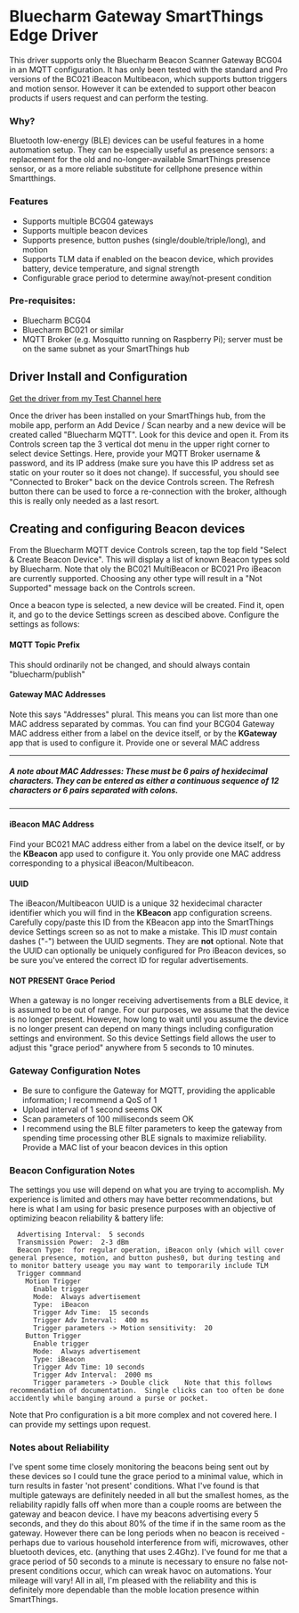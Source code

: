 # Bluecharm Gateway SmartThings Edge Driver

This driver supports only the Bluecharm Beacon Scanner Gateway BCG04 in an MQTT configuration.  It has only been tested with the standard and Pro versions of the BC021 iBeacon Multibeacon, which supports button triggers and motion sensor.  However it can be extended to support other beacon products if users request and can perform the testing.

### Why?
Bluetooth low-energy (BLE) devices can be useful features in a home automation setup.  They can be especially useful as presence sensors:  a replacement for the old and no-longer-available SmartThings presence sensor, or as a more reliable substitute for cellphone presence within Smartthings.  

### Features
- Supports multiple BCG04 gateways
- Supports multiple beacon devices
- Supports presence, button pushes (single/double/triple/long), and motion
- Supports TLM data if enabled on the beacon device, which provides battery, device temperature, and signal strength
- Configurable grace period to determine away/not-present condition

### Pre-requisites:
- Bluecharm BCG04
- Bluecharm BC021 or similar
- MQTT Broker (e.g. Mosquitto running on Raspberry Pi); server must be on the same subnet as your SmartThings hub

## Driver Install and Configuration
[Get the driver from my Test Channel here](https://bestow-regional.api.smartthings.com/invite/Q1jP7BqnNNlL)

Once the driver has been installed on your SmartThings hub, from the mobile app, perform an Add Device / Scan nearby and a new device will be created called "Bluecharm MQTT".  Look for this device and open it.  From its Controls screen tap the 3 vertical dot menu in the upper right corner to select device Settings.  Here, provide your MQTT Broker username & password, and its IP address (make sure you have this IP address set as static on your router so it does not change).  If successful, you should see "Connected to Broker" back on the device Controls screen.  The Refresh button there can be used to force a re-connection with the broker, although this is really only needed as a last resort.

## Creating and configuring Beacon devices
From the Bluecharm MQTT device Controls screen, tap the top field "Select & Create Beacon Device".  This will display a list of known Beacon types sold by Bluecharm.  Note that oly the BC021 MultiBeacon or BC021 Pro iBeacon are currently supported.  Choosing any other type will result in a "Not Supported" message back on the Controls screen.

Once a beacon type is selected, a new device will be created.  Find it, open it, and go to the device Settings screen as descibed above.
Configure the settings as follows:

#### MQTT Topic Prefix
This should ordinarily not be changed, and should always contain "bluecharm/publish"

#### Gateway MAC Addresses
Note this says "Addresses" plural.  This means you can list more than one MAC address separated by commas.  You can find your BCG04 Gateway MAC address either from a label on the device itself, or by the **KGateway** app that is used to configure it.  Provide one or several MAC address

---
##### A note about MAC Addresses:  These must be 6 pairs of hexidecimal characters.  They can be entered as either a continuous sequence of 12 characters or 6 pairs separated with colons.
---

#### iBeacon MAC Address
Find your BC021 MAC address either from a label on the device itself, or by the **KBeacon** app used to configure it.  You only provide one MAC address corresponding to a physical iBeacon/Multibeacon.

#### UUID
The iBeacon/Multibeacon UUID is a unique 32 hexidecimal character identifier which you will find in the **KBeacon** app configuration screens.  Carefully copy/paste this ID from the KBeacon app into the SmartThings device Settings screen so as not to make a mistake.  This ID *must* contain dashes ("-") between the UUID segments.  They are **not** optional.  Note that the UUID can optionally be uniquely configured for Pro iBeacon devices, so be sure you've entered the correct ID for regular advertisements.

#### NOT PRESENT Grace Period
When a gateway is no longer receiving advertisements from a BLE device, it is assumed to be out of range.  For our purposes, we assume that the device is no longer present.  However, how long to wait until you assume the device is no longer present can depend on many things including configuration settings and environment.  So this device Settings field allows the user to adjust this "grace period" anywhere from 5 seconds to 10 minutes.


### Gateway Configuration Notes
- Be sure to configure the Gateway for MQTT, providing the applicable information; I recommend a QoS of 1
- Upload interval of 1 second seems OK
- Scan parameters of 100 milliseconds seem OK
- I recommend using the BLE filter parameters to keep the gateway from spending time processing other BLE signals to maximize reliability.  Provide a MAC list of your beacon devices in this option

### Beacon Configuration Notes
The settings you use will depend on what you are trying to accomplish.  My experience is limited and others may have better recommendations, but here is what I am using for basic presence purposes with an objective of optimizing beacon reliability & battery life:
```
  Advertising Interval:  5 seconds
  Transmission Power:  2-3 dBm
  Beacon Type:  for regular operation, iBeacon only (which will cover general presence, motion, and button pushes0, but during testing and to monitor battery useage you may want to temporarily include TLM
  Trigger commmand
    Motion Trigger
      Enable trigger
      Mode:  Always advertisement
      Type:  iBeacon
      Trigger Adv Time:  15 seconds
      Trigger Adv Interval:  400 ms
      Trigger parameters -> Motion sensitivity:  20
    Button Trigger
      Enable trigger
      Mode:  Always advertisement
      Type: iBeacon
      Trigger Adv Time: 10 seconds
      Trigger Adv Interval:  2000 ms
      Trigger parameters -> Double click    Note that this follows recommendation of documentation.  Single clicks can too often be done accidently while banging around a purse or pocket.
```
Note that Pro configuration is a bit more complex and not covered here.  I can provide my settings upon request.

### Notes about Reliability
I've spent some time closely monitoring the beacons being sent out by these devices so I could tune the grace period to a minimal value, which in turn results in faster 'not present' conditions.  What I've found is that multiple gateways are definitely needed in all but the smallest homes, as the reliability rapidly falls off when more than a couple rooms are between the gateway and beacon device.  I have my beacons advertising every 5 seconds, and they do this about 80% of the time if in the same room as the gateway.  However there can be long periods when no beacon is received - perhaps due to various household interference from wifi, microwaves, other bluetooth devices, etc. (anything that uses 2.4Ghz).  I've found for me that a grace period of 50 seconds to a minute is necessary to ensure no false not-present conditions occur, which can wreak havoc on automations.  Your mileage will vary!  All in all, I'm pleased with the reliability and this is definitely more dependable than the moble location presence within SmartThings.
